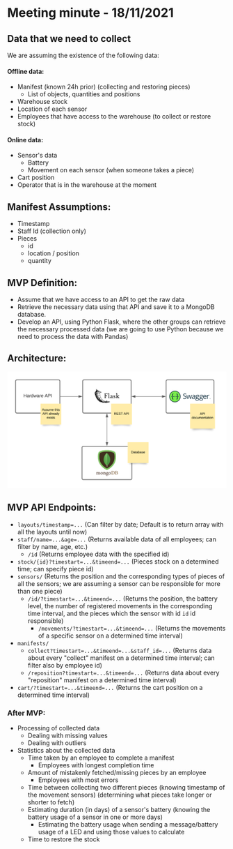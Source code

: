 # Meeting minute - 18/11/2021

## Data that we need to collect

We are assuming the existence of the following data:

#### Offline data:
  - Manifest (known 24h prior) (collecting and restoring pieces)
    - List of objects, quantities and positions
  - Warehouse stock
  - Location of each sensor
  - Employees that have access to the warehouse (to collect or restore stock)

#### Online data:
  - Sensor's data
    - Battery
    - Movement on each sensor (when someone takes a piece)
  - Cart position
  - Operator that is in the warehouse at the moment

## Manifest Assumptions:
- Timestamp
- Staff Id (collection only)
- Pieces
  - id
  - location / position
  - quantity

## MVP Definition:
- Assume that we have access to an API to get the raw data
- Retrieve the necessary data using that API and save it to a MongoDB database.
- Develop an API, using Python Flask, where the other groups can retrieve the necessary processed data (we are going to use Python because we need to process the data with Pandas)

## Architecture:

![Architecture](architecture.png)


## MVP API Endpoints:
- `layouts/timestamp=...` (Can filter by date; Default is to return array with all the layouts until now)
- `staff/name=...&age=...` (Returns available data of all employees; can filter by name, age, etc.)
  - `/id` (Returns employee data with the specified id)
- `stock/{id}?timestart=...&timeend=...` (Pieces stock on a determined time; can specify piece id)
- `sensors/` (Returns the position and the corresponding types of pieces of all the sensors; we are assuming a sensor can be responsible for more than one piece)
  - `/id/?timestart=...&timeend=...` (Returns the position, the battery level, the number of registered movements in the corresponding time interval, and the pieces which the sensor with id `id` id responsible)
    - `/movements/?timestart=...&timeend=...` (Returns the movements of a specific sensor on a determined time interval)
- `manifests/`
  - `collect?timestart=...&timeend=...&staff_id=...` (Returns data about every "collect" manifest on a determined time interval; can filter also by employee id)
  - `/reposition?timestart=...&timeend=...` (Returns data about every "reposition" manifest on a determined time interval)
- `cart/?timestart=...&timeend=...` (Returns the cart position on a determined time interval)

### After MVP:
- Processing of collected data
  - Dealing with missing values
  - Dealing with outliers
- Statistics about the collected data
  - Time taken by an employee to complete a manifest
    - Employees with longest completion time
  - Amount of mistakenly fetched/missing pieces by an employee
    - Employees with most errors
  - Time between collecting two different pieces (knowing timestamp of the movement sensors) (determining what pieces take longer or shorter to fetch)
  - Estimating duration (in days) of a sensor's battery (knowing the battery usage of a sensor in one or more days)
    - Estimating the battery usage when sending a message/battery usage of a LED and using those values to calculate
  - Time to restore the stock
  